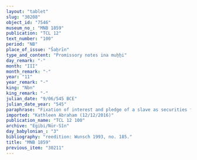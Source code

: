 ```yaml
---
layout: "tablet"
slug: "30208"
object_id: "7546"
museum_no_: "MNB 1859"
publication: "TCL 12"
text_number: "100"
period: "NB"
place_of_issue: "Šaḫrīn"
type_and_content: "Promissory notes ina muẖẖi"
day_remark: "-"
month: "III"
month_remark: "-"
year: "11"
year_remark: "-"
king: "Nbn"
king_remark: "-"
julian_date: "9/06/545 BCE"
julian_date_year: "545"
paraphrase: "Fixation of interest and pledge of a slave as securities for silver debts<br /> <strong>B</strong> owes 10 &frac12; shekels of silver to <strong>A</strong>, on which he should pay a yearly interest of 20% on a monthly. In addition, there is earlier promissory note for 1 mina and 34 shekels of silver between the same parties on which B is paying interest since Nisan (I) of Nabonidus&rsquo; 11<sup>th</sup> year. The payment of the both debts is secured by the pledge of the debtor&rsquo;s slave (<strong>C</strong>).<br /> &nbsp;<br /> <strong>A </strong>= Iddin-Marduk/Iqī&scaron;āya//Nūr-S&icirc;n; <strong>B </strong>= Mu&scaron;ēzib-Bēl/Zēria//Nabāya; <strong>C </strong>= Nab&ucirc;-u&scaron;ēzib, slave of <strong>B</strong>"
imported: "Kathleen Abraham (12/12/2016)"
publication_name: "TCL 12 100"
archive: "Egibi/Nūr-Sîn"
day_babylonian_: "3"
bibliography: "reedition: Wunsch 1993, no. 185."
title: "MNB 1859"
previous_item: "30211"
---
```


